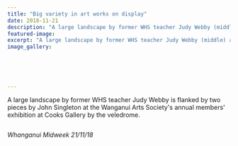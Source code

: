 ```yaml
---
title: "Big variety in art works on display"
date: 2018-11-21
description: "A large landscape by former WHS teacher Judy Webby (middle) at the Wanganui Arts Society's annual members' exhibition at..."
featured-image: 
excerpt: "A large landscape by former WHS teacher Judy Webby (middle) at the Wanganui Arts Society's annual members' exhibition at Cooks Gallery by the veledrome."
image_gallery:
	
	
	
	
	
---
```


<p>A large landscape by former WHS teacher Judy Webby is flanked by two pieces by John Singleton at the Wanganui Arts Society's annual members' exhibition at Cooks Gallery by the veledrome.</p>
<p><img src="/uploads/5bfca55eff2a7c39a8000d5d/Judy-Webby-Midweek-21-nov-write-up.PNG" alt="" /></p>
<p><em>Whanganui Midweek 21/11/18</em></p>

